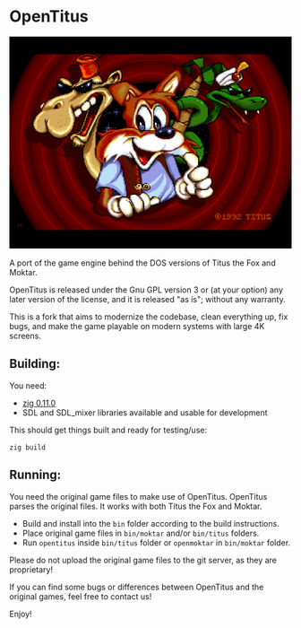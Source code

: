 # OpenTitus

![Game title screen](/docs/title.jpg)

A port of the game engine behind the DOS versions of Titus the Fox and Moktar.

OpenTitus is released under the Gnu GPL version 3 or (at your option) any later version of the license, and it is released "as is"; without any warranty.

This is a fork that aims to modernize the codebase, clean everything up, fix bugs, and make the game playable on modern systems with large 4K screens.

## Building:
You need:
* [zig 0.11.0](https://ziglang.org/download/#release-0.11.0)
* SDL and SDL_mixer libraries available and usable for development

This should get things built and ready for testing/use:
```
zig build
```

## Running:
You need the original game files to make use of OpenTitus. OpenTitus parses the original files. It works with both Titus the Fox and Moktar.

* Build and install into the `bin` folder according to the build instructions.
* Place original game files in `bin/moktar` and/or `bin/titus` folders.
* Run `opentitus` inside `bin/titus` folder or `openmoktar` in `bin/moktar` folder.

Please do not upload the original game files to the git server, as they are proprietary!

If you can find some bugs or differences between OpenTitus and the original games, feel free to contact us!

Enjoy!

